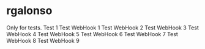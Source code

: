 # rgalonso
Only for tests.
Test 1
Test WebHook 1
Test WebHook 2
Test WebHook 3
Test WebHook 4
Test WebHook 5
Test WebHook 6
Test WebHook 7
Test WebHook 8
Test WebHook 9
